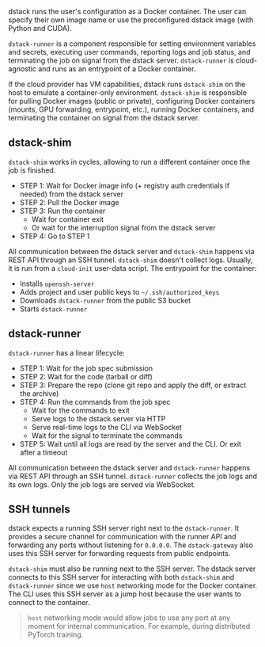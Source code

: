 dstack runs the user's configuration as a Docker container. The user can specify their own image name or use the preconfigured dstack image (with Python and CUDA).

`dstack-runner` is a component responsible for setting environment variables and secrets, executing user commands, reporting logs and job status, and terminating the job on signal from the dstack server. `dstack-runner` is cloud-agnostic and runs as an entrypoint of a Docker container.

If the cloud provider has VM capabilities, dstack runs `dstack-shim` on the host to emulate a container-only environment. `dstack-shim` is responsible for pulling Docker images (public or private), configuring Docker containers (mounts, GPU forwarding, entrypoint, etc.), running Docker containers, and terminating the container on signal from the dstack server.

## dstack-shim

`dstack-shim` works in cycles, allowing to run a different container once the job is finished.

- STEP 1: Wait for Docker image info (+ registry auth credentials if needed) from the dstack server
- STEP 2: Pull the Docker image
- STEP 3: Run the container
	- Wait for container exit
	- Or wait for the interruption signal from the dstack server
- STEP 4: Go to STEP 1

All communication between the dstack server and `dstack-shim` happens via REST API through an SSH tunnel. `dstack-shim` doesn't collect logs. Usually, it is run from a `cloud-init` user-data script.
The entrypoint for the container:
- Installs `openssh-server`
- Adds project and user public keys to `~/.ssh/authorized_keys`
- Downloads `dstack-runner` from the public S3 bucket
- Starts `dstack-runner`

## dstack-runner

`dstack-runner` has a linear lifecycle:

- STEP 1: Wait for the job spec submission
- STEP 2: Wait for the code (tarball or diff)
- STEP 3: Prepare the repo (clone git repo and apply the diff, or extract the archive)
- STEP 4: Run the commands from the job spec
	- Wait for the commands to exit
	- Serve logs to the dstack server via HTTP
	- Serve real-time logs to the CLI via WebSocket
	- Wait for the signal to terminate the commands
- STEP 5: Wait until all logs are read by the server and the CLI. Or exit after a timeout

All communication between the dstack server and `dstack-runner` happens via REST API through an SSH tunnel. `dstack-runner` collects the job logs and its own logs. Only the job logs are served via WebSocket.

## SSH tunnels

dstack expects a running SSH server right next to the `dstack-runner`. It provides a secure channel for communication with the runner API and forwarding any ports without listening for `0.0.0.0`. The `dstack-gateway` also uses this SSH server for forwarding requests from public endpoints.

`dstack-shim` must also be running next to the SSH server. The dstack server connects to this SSH server for interacting with both `dstack-shim` and `dstack-runner` since we use `host` networking mode for the Docker container. The CLI uses this SSH server as a jump host because the user wants to connect to the container.

> `host` networking mode would allow jobs to use any port at any moment for internal communication. For example, during distributed PyTorch training.